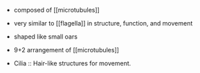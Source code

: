 - composed of [[microtubules]]
- very similar to [[flagella]] in structure, function, and movement
- shaped like small oars
- 9+2 arrangement of [[microtubules]]

- Cilia :: Hair-like structures for movement.
